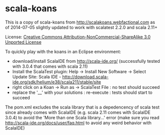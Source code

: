scala-koans
===========

This is a copy of scala-koans from http://scalakoans.webfactional.com as of 2014-07-05 slightly updated to work with scalatest 2.2.0 and scala 2.11+

License: [Creative Commons Attribution-NonCommercial-ShareAlike 3.0 Unported License](http://creativecommons.org/licenses/by-nc-sa/3.0/)


To quickly play with the koans in an Eclipse environment:

- download/install ScalaIDE from http://scala-ide.org/ (successfully tested with 3.0.4 that comes with scala 2.11)
- Install the ScalaTest plugin: Help -> Install New Software -> Select Update Site: Scala IDE - http://download.scala-ide.org/sdk/helium/e38/scala211/stable/site
- right click on a Koan -> Run as -> ScalaTest File : no test should succeed
- replace the '__' with your solutions : re-execute : tests should start to succeed 

The pom.xml excludes the scala library that is a depedencency of scala test since already comes with ScalaIDE (e.g. scala 2.11 comes with ScalaIDE 3.0.4)
to avoid the 'More than one Scala library...' error (make sure you read  http://scala-ide.org/docs/user/faq.html to avoid any weird behavior with ScalaIDE)
